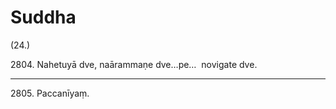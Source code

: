 

# Suddha






(24.)

2804\. Nahetuyā dve, naārammaṇe dve…pe…  novigate dve.

---

2805\. Paccanīyaṃ.





